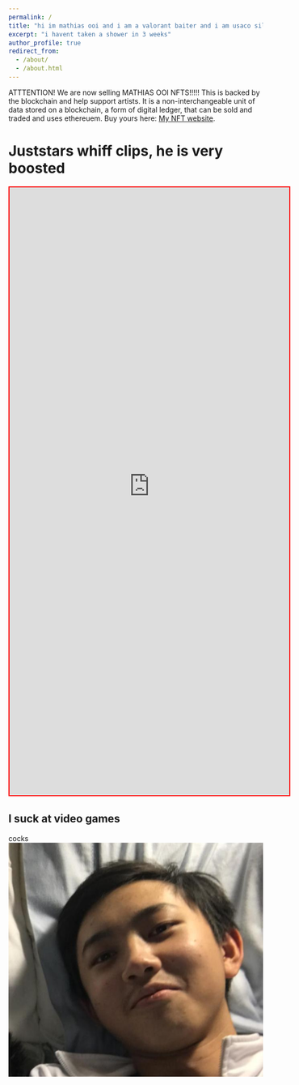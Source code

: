 ```yaml
---
permalink: /
title: "hi im mathias ooi and i am a valorant baiter and i am usaco silver and stinky"
excerpt: "i havent taken a shower in 3 weeks"
author_profile: true
redirect_from: 
  - /about/
  - /about.html
---
```


ATTTENTION! We are now selling MATHIAS OOI NFTS!!!!! This is backed by the blockchain and help support artists. It is a non-interchangeable unit of data stored on a blockchain, a form of digital ledger, that can be sold and traded and uses ethereuem. Buy yours here: [My NFT website](https://media.discordapp.net/attachments/748568816618962986/816051907235414026/SPOILER_7f0f9c84a7c7164bfcb270f414acb891.png?width=209&height=300).

Juststars whiff clips, he is very boosted
======


<iframe src="https://googledriveembedder.collegefam.com/?key=AIzaSyAfHR7-mA2DoTnG5lBJGGfh7nuFGVYD7Do&folderid=10F0_Ae6a0R6NUNDAnCbxfQ6OJ8fDV1fp&allowdl=no" style="width:110%; height:1200px; border:2px solid red;"  title = "whiff clips" ></iframe>



I suck at video games
------
cocks
![hot sexy image of mathias](/images/mathiasugly.png)
